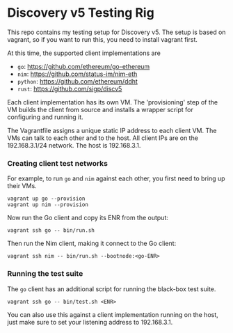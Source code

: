 # Discovery v5 Testing Rig

This repo contains my testing setup for Discovery v5. The setup is based on vagrant, so if
you want to run this, you need to install vagrant first.

At this time, the supported client implementations are

- `go`: https://github.com/ethereum/go-ethereum
- `nim`: https://github.com/status-im/nim-eth
- `python`: https://github.com/ethereum/ddht
- `rust`: https://github.com/sigp/discv5

Each client implementation has its own VM. The 'provisioning' step of the VM builds the
client from source and installs a wrapper script for configuring and running it.

The Vagrantfile assigns a unique static IP address to each client VM. The VMs can talk to
each other and to the host. All client IPs are on the 192.168.3.1/24 network. The host is
192.168.3.1.

### Creating client test networks

For example, to run `go` and `nim` against each other, you first need to bring up their VMs.

    vagrant up go --provision
    vagrant up nim --provision

Now run the Go client and copy its ENR from the output:

    vagrant ssh go -- bin/run.sh

Then run the Nim client, making it connect to the Go client:

    vagrant ssh nim -- bin/run.sh --bootnode:<go-ENR>

### Running the test suite

The `go` client has an additional script for running the black-box test suite.

    vagrant ssh go -- bin/test.sh <ENR>

You can also use this against a client implementation running on the host, just make sure
to set your listening address to 192.168.3.1.
